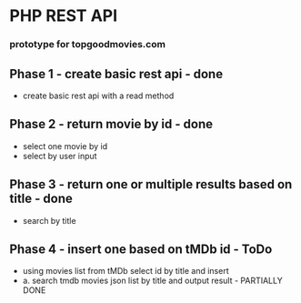 # PHP REST API
### prototype for topgoodmovies.com

## Phase 1 - create basic rest api - done
- create basic rest api with a read method

## Phase 2 - return movie by id - done
- select one movie by id
- select by user input

## Phase 3 - return one or multiple results based on title - done
- search by title

## Phase 4 - insert one based on tMDb id - ToDo
- using movies list from tMDb select id by title and insert
- a. search tmdb movies json list by title and output result - PARTIALLY DONE

